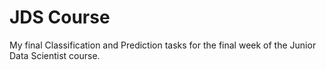 # JDS Course

My final Classification and Prediction tasks for the final week of the Junior Data Scientist course.
